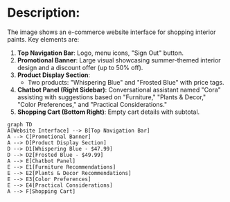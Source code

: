 
# Description:
The image shows an e-commerce website interface for shopping interior paints. Key elements are:

1. **Top Navigation Bar**: Logo, menu icons, "Sign Out" button.
2. **Promotional Banner**: Large visual showcasing summer-themed interior design and a discount offer (up to 50% off).
3. **Product Display Section**:
   - Two products: "Whispering Blue" and "Frosted Blue" with price tags.
4. **Chatbot Panel (Right Sidebar)**: Conversational assistant named "Cora" assisting with suggestions based on "Furniture," "Plants & Decor," "Color Preferences," and "Practical Considerations."
5. **Shopping Cart (Bottom Right)**: Empty cart details with subtotal.

```mermaid
graph TD
A[Website Interface] --> B[Top Navigation Bar]
A --> C[Promotional Banner]
A --> D[Product Display Section]
D --> D1[Whispering Blue - $47.99]
D --> D2[Frosted Blue - $49.99]
A --> E[Chatbot Panel]
E --> E1[Furniture Recommendations]
E --> E2[Plants & Decor Recommendations]
E --> E3[Color Preferences]
E --> E4[Practical Considerations]
A --> F[Shopping Cart]
```
